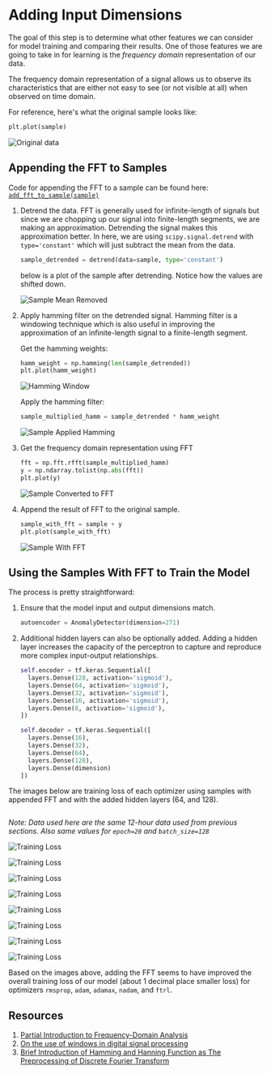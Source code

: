# Adding Input Dimensions
The goal of this step is to determine what other features we can consider for model training and comparing their results. One of those features we are going to take in for learning is the *frequency domain* representation of our data.

The frequency domain representation of a signal allows us to observe its characteristics that are either not easy to see (or not visible at all) when observed on time domain.

For reference, here's what the original sample looks like:
```python
plt.plot(sample)
```
![Original data](./images/original-data.png "Original")

## Appending the FFT to Samples

Code for appending the FFT to a sample can be found here: [`add_fft_to_sample(sample)`](../add_fft_to_sample.py)

1. Detrend the data. FFT is generally used for infinite-length of signals but since we are chopping up our signal into finite-length segments, we are making an approximation. Detrending the signal makes this approximation better. In here, we are using `scipy.signal.detrend` with `type='constant'` which will just subtract the mean from the data.

    ```python
    sample_detrended = detrend(data=sample, type='constant')
    ```

    below is a plot of the sample after detrending. Notice how the values are shifted down.

    ![Sample Mean Removed](./images/sample-mean-removed.png "Sample Mean Removed")

2. Apply hamming filter on the detrended signal. Hamming filter is a windowing technique which is also useful in improving the approximation of an infinite-length signal to a finite-length segment.

    Get the hamming weights:
    ```python
    hamm_weight = np.hamming(len(sample_detrended))
    plt.plot(hamm_weight)
    ```

    ![Hamming Window](./images/hamming-window.png "Hamming")

    Apply the hamming filter:
    ```python
    sample_multiplied_hamm = sample_detrended * hamm_weight
    ```

    ![Sample Applied Hamming](./images/sample-applied-hamming.png "Sample Applied Hamming")

3. Get the frequency domain representation using FFT
    ```python
    fft = np.fft.rfft(sample_multiplied_hamm)
    y = np.ndarray.tolist(np.abs(fft))
    plt.plot(y)
    ```

    ![Sample Converted to FFT](./images/sample-to-fft.png "Sample Converted to FFT")

4. Append the result of FFT to the original sample.
    ```python
    sample_with_fft = sample + y
    plt.plot(sample_with_fft)
    ```

    ![Sample With FFT](./images/sample-with-fft.png "Sample With FFT")

## Using the Samples With FFT to Train the Model
The process is pretty straightforward:
1. Ensure that the model input and output dimensions match.
    ```python
    autoencoder = AnomalyDetector(dimension=271)
    ```
2. Additional hidden layers can also be optionally added. Adding a hidden layer increases the capacity of the perceptron to capture and reproduce more complex input-output relationships.
    ```python
    self.encoder = tf.keras.Sequential([
      layers.Dense(128, activation='sigmoid'),
      layers.Dense(64, activation='sigmoid'),
      layers.Dense(32, activation='sigmoid'),
      layers.Dense(16, activation='sigmoid'),
      layers.Dense(8, activation='sigmoid'),
    ])

    self.decoder = tf.keras.Sequential([
      layers.Dense(16),
      layers.Dense(32),
      layers.Dense(64),
      layers.Dense(128),
      layers.Dense(dimension)
    ])
    ```
The images below are training loss of each optimizer using samples with appended FFT and with the added hidden layers (64, and 128).
```python

```

*Note: Data used here are the same 12-hour data used from previous sections. Also same values for `epoch=20` and `batch_size=128`*

![Training Loss](./images/adagrad-train-loss-with-fft.png "Training Loss")

![Training Loss](./images/rmsprop-train-loss-with-fft.png "Training Loss")

![Training Loss](./images/adadelta-train-loss-with-fft.png "Training Loss")

![Training Loss](./images/adam-train-loss-with-fft.png "Training Loss")

![Training Loss](./images/adamax-train-loss-with-fft.png "Training Loss")

![Training Loss](./images/nadam-train-loss-with-fft.png "Training Loss")

![Training Loss](./images/ftrl-train-loss-with-fft.png "Training Loss")

![Training Loss](./images/sgd-train-loss-with-fft.png "Training Loss")

Based on the images above, adding the FFT seems to have improved the overall training loss of our model (about 1 decimal place smaller loss) for optimizers `rmsprop`, `adam`, `adamax`, `nadam`, and `ftrl`.

## Resources
1. [Partial Introduction to Frequency-Domain Analysis](https://www.mathworks.com/help/signal/ug/practical-introduction-to-frequency-domain-analysis.html)
2. [On the use of windows in digital signal processing](https://flothesof.github.io/FFT-window-properties-frequency-analysis.html)
3. [Brief Introduction of Hamming and Hanning Function as The Preprocessing of Discrete Fourier Transform](https://towardsdatascience.com/brief-introduction-of-hamming-and-hanning-function-as-the-preprocessing-of-discrete-fourier-8b87fe538bb7)
